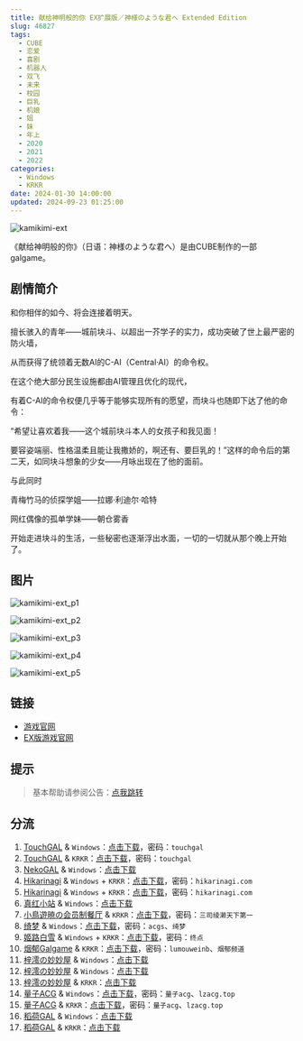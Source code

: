 ```yaml
---
title: 献给神明般的你 EX扩展版／神様のような君へ Extended Edition
slug: 46827
tags:
  - CUBE
  - 恋爱
  - 喜剧
  - 机器人
  - 双飞
  - 未来
  - 校园
  - 巨乳
  - 机娘
  - 姐
  - 妹
  - 年上
  - 2020
  - 2021
  - 2022
categories:
  - Windows
  - KRKR
date: 2024-01-30 14:00:00
updated: 2024-09-23 01:25:00
---
```


![kamikimi-ext](https://r2.30hb.cn/vndb-img/kamikimi-ext.webp)

《献给神明般的你》（日语：神様のような君へ）是由CUBE制作的一部galgame。

<!--more-->

## 剧情简介

和你相伴的如今、将会连接着明天。

擅长骇入的青年——城前块斗、以超出一芥学子的实力，成功突破了世上最严密的防火墙，

从而获得了统领着无数AI的C-AI（Central·AI）的命令权。

在这个绝大部分民生设施都由AI管理且优化的现代，

有着C-AI的命令权便几乎等于能够实现所有的愿望，而块斗也随即下达了他的命令：

“希望让喜欢着我——这个城前块斗本人的女孩子和我见面！

要容姿端丽、性格温柔且能让我撒娇的，啊还有、要巨乳的！”这样的命令后的第二天，如同块斗想象的少女——月咏出现在了他的面前。

与此同时

青梅竹马的侦探学姐——拉娜·利迪尔·哈特

网红偶像的孤单学妹——朝仓雾香

开始走进块斗的生活，一些秘密也逐渐浮出水面，一切的一切就从那个晚上开始了。

## 图片

![kamikimi-ext_p1](https://r2.30hb.cn/vndb-img/kamikimi-ext_p1.webp)

![kamikimi-ext_p2](https://r2.30hb.cn/vndb-img/kamikimi-ext_p2.webp)

![kamikimi-ext_p3](https://r2.30hb.cn/vndb-img/kamikimi-ext_p3.webp)

![kamikimi-ext_p4](https://r2.30hb.cn/vndb-img/kamikimi-ext_p4.webp)

![kamikimi-ext_p5](https://r2.30hb.cn/vndb-img/kamikimi-ext_p5.webp)

## 链接

* [游戏官网](http://www.cuffs-cube.jp/products/kamikimi/)
* [EX版游戏官网](https://www.cuffs.co.jp/products/kamikimi_ext/)

## 提示

> 基本帮助请参阅公告：[点我跳转](/)

## 分流

1. [TouchGAL](https://www.touchgal.us/) & `Windows`：[点击下载](https://pan.touchgal.net/s/96Gsb)，密码：`touchgal`
2. [TouchGAL](https://www.touchgal.us/) & `KRKR`：[点击下载](https://pan.touchgal.net/s/dBPHb)，密码：`touchgal`
3. [NekoGAL](https://www.nekogal.com/) & `Windows`：[点击下载](https://pan.nekogal.top/s/VW7uy)
4. [Hikarinagi](https://www.hikarinagi.net/) & `Windows` + `KRKR`：[点击下载](https://pan.yurari.moe/s/2KCJ)，密码：`hikarinagi.com`
5. [Hikarinagi](https://www.hikarinagi.net/) & `Windows` + `KRKR`：[点击下载](https://pan.yurari.moe/s/W67QFg)，密码：`hikarinagi.com`
6. [真红小站](https://www.shinnku.com/) & `Windows`：[点击下载](https://www.shinnku.com/api/download/0/win/%E7%8C%AE%E7%BB%99%E7%A5%9E%E6%98%8E%E8%88%AC%E7%9A%84%E4%BD%A0%20Extended%20Edition%20v1.1.7z)
7. [小鳥遊暁の会员制餐厅](https://t-satoru.top/) & `KRKR`：[点击下载](https://pan.t-satoru.top/ode5/Galgames/%E3%80%90%E8%87%AA%E5%B0%81%E5%8C%85%E3%80%91%E5%8E%9F%E5%88%9B%E4%BD%9C%E5%93%81/%E7%8C%AE%E7%BB%99%E7%A5%9E%E6%98%8E%E8%88%AC%E7%9A%84%E4%BD%A0)，密码：`三司绫濑天下第一`
8. [绮梦](https://acgs.one/) & `Windows`：[点击下载](https://game.acgs.one/game/37.html)，密码：`acgs`、`绮梦`
9. [姬路白雪](https://jlbx.xyz/) & `Windows` + `KRKR`：[点击下载](https://pan.jlbx.xyz/?s=%E7%8C%AE%E7%BB%99%E7%A5%9E%E6%98%8E%E8%88%AC%E7%9A%84%E4%BD%A0)，密码：`终点`
10. [烟郁Galgame](https://yanyugal.top/) & `KRKR`：[点击下载](https://yanyugal.top/d/disk1/%E5%B0%8F%E5%B0%8F%E7%9A%84%E5%88%86%E4%BA%AB%EF%BC%88PC%EF%BC%86%E5%AE%89%E5%8D%93%EF%BC%89/%E5%AE%89%E5%8D%93/krkr/%E7%8C%AE%E7%BB%99%E7%A5%9E%E6%98%8E%E8%88%AC%E7%9A%84%E4%BD%A0%20Extended%20Edition.7z)，密码：`lumouweinb`、`烟郁频道`
11. [梓澪の妙妙屋](https://zi0.cc/) & `Windows`：[点击下载](https://zi0.cc/d/%60%E3%80%90%E5%90%88%E9%9B%86%E7%B3%BB%E5%88%97%E3%80%91/%E5%8D%97%2BGalGame%E6%B1%89%E5%8C%96%E5%8C%BA%E5%85%A8%E5%8C%BA%E8%B5%84%E6%BA%90%E5%A4%87%E4%BB%BD/1/07/%5BCUBE%5D%20%E7%A5%9E%E6%A7%98%E3%81%AE%E3%82%88%E3%81%86%E3%81%AA%E5%90%9B%E3%81%B8%20EXTENDED%20EDITION%20%20%E7%8C%AE%E7%BB%99%E7%A5%9E%E6%98%8E%E8%88%AC%E7%9A%84%E4%BD%A0%20Ex%20V1.1%E6%B1%89%E5%8C%96%E7%A1%AC%E7%9B%98%E7%89%88%5B%E7%BB%BF%E8%8C%B6%E6%B1%89%E5%8C%96%E7%BB%84%5D.zip?sign=4K5SeUiVkr9_9bj1uWEZGzPVyG8T7BmExkCoBvFn3Fo=:0)
12. [梓澪の妙妙屋](https://zi0.cc/) & `Windows`：[点击下载](https://zi0.cc/d/%2C%E3%80%90ADV-%E5%86%92%E9%99%A9%E6%B8%B8%E6%88%8F%E3%80%91/%E3%80%90PC%2B%E5%AE%89%E5%8D%93%E3%80%91%E7%8C%AE%E7%BB%99%E7%A5%9E%E6%98%8E%E8%88%AC%E7%9A%84%E4%BD%A0%20Extended%20Edition/%E3%80%90%20PC%E7%A1%AC%E7%9B%98%E3%80%91%E7%8C%AE%E7%BB%99%E7%A5%9E%E6%98%8E%E8%88%AC%E7%9A%84%E4%BD%A0%20Extended%20Edition.zip?sign=KjFuRxyJ0wQpaXeEuSmBUavHzibAXPsy1tYEel2Jrrc=:0)
13. [梓澪の妙妙屋](https://zi0.cc/) & `KRKR`：[点击下载](https://zi0.cc/d/%2C%E3%80%90ADV-%E5%86%92%E9%99%A9%E6%B8%B8%E6%88%8F%E3%80%91/%E3%80%90PC%2B%E5%AE%89%E5%8D%93%E3%80%91%E7%8C%AE%E7%BB%99%E7%A5%9E%E6%98%8E%E8%88%AC%E7%9A%84%E4%BD%A0%20Extended%20Edition/%E3%80%90KRKR%E3%80%91%E3%80%90%E9%AB%98%E5%8E%8B%E6%B1%89%E5%8C%96%E3%80%91%E7%8C%AE%E7%BB%99%E7%A5%9E%E6%98%8E%E8%88%AC%E7%9A%84%E4%BD%A0%20Extended%20Edition.zip?sign=zfkyiAJmetiWiQPwhufYpEkYB-K_NC8ro8ZFR16Z_PU=:0)
14. [量子ACG](https://lzacg.org/) & `Windows`：[点击下载](https://lzacg.org/5665)，密码：`量子acg`、`lzacg.top`
15. [量子ACG](https://lzacg.org/) & `KRKR`：[点击下载](https://lzacg.org/5864)，密码：`量子acg`、`lzacg.top`
16. [稻荷GAL](https://inarigal.com/) & `Windows`：[点击下载](https://inarigal.com/detail/8463)
17. [稻荷GAL](https://inarigal.com/) & `KRKR`：[点击下载](https://inarigal.com/detail/8469)
